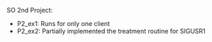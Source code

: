 SO 2nd Project:
- P2_ex1: Runs for only one client
- P2_ex2: Partially implemented the treatment routine for SIGUSR1
